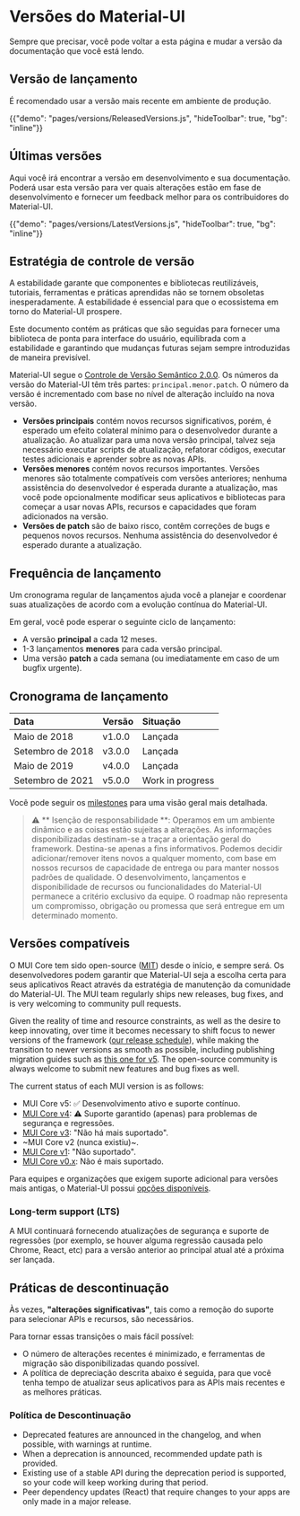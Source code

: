# Versões do Material-UI

<p class="description">Sempre que precisar, você pode voltar a esta página e mudar a versão da documentação que você está lendo.</p>

## Versão de lançamento

É recomendado usar a versão mais recente em ambiente de produção.

{{"demo": "pages/versions/ReleasedVersions.js", "hideToolbar": true, "bg": "inline"}}

## Últimas versões

Aqui você irá encontrar a versão em desenvolvimento e sua documentação. Poderá usar esta versão para ver quais alterações estão em fase de desenvolvimento e fornecer um feedback melhor para os contribuidores do Material-UI.

{{"demo": "pages/versions/LatestVersions.js", "hideToolbar": true, "bg": "inline"}}

## Estratégia de controle de versão

A estabilidade garante que componentes e bibliotecas reutilizáveis, tutoriais, ferramentas e práticas aprendidas não se tornem obsoletas inesperadamente. A estabilidade é essencial para que o ecossistema em torno do Material-UI prospere.

Este documento contém as práticas que são seguidas para fornecer uma biblioteca de ponta para interface do usuário, equilibrada com a estabilidade e garantindo que mudanças futuras sejam sempre introduzidas de maneira previsível.

Material-UI segue o [Controle de Versão Semântico 2.0.0](https://semver.org/). Os números da versão do Material-UI têm três partes: `principal.menor.patch`. O número da versão é incrementado com base no nível de alteração incluído na nova versão.

- **Versões principais** contém novos recursos significativos, porém, é esperado um efeito colateral mínimo para o desenvolvedor durante a atualização. Ao atualizar para uma nova versão principal, talvez seja necessário executar scripts de atualização, refatorar códigos, executar testes adicionais e aprender sobre as novas APIs.
- **Versões menores** contém novos recursos importantes. Versões menores são totalmente compatíveis com versões anteriores; nenhuma assistência do desenvolvedor é esperada durante a atualização, mas você pode opcionalmente modificar seus aplicativos e bibliotecas para começar a usar novas APIs, recursos e capacidades que foram adicionados na versão.
- **Versões de patch** são de baixo risco, contêm correções de bugs e pequenos novos recursos. Nenhuma assistência do desenvolvedor é esperado durante a atualização.

## Frequência de lançamento

Um cronograma regular de lançamentos ajuda você a planejar e coordenar suas atualizações de acordo com a evolução contínua do Material-UI.

Em geral, você pode esperar o seguinte ciclo de lançamento:

- A versão **principal** a cada 12 meses.
- 1-3 lançamentos **menores** para cada versão principal.
- Uma versão **patch** a cada semana (ou imediatamente em caso de um bugfix urgente).

## Cronograma de lançamento

| Data             | Versão | Situação         |
|:---------------- |:------ |:---------------- |
| Maio de 2018     | v1.0.0 | Lançada          |
| Setembro de 2018 | v3.0.0 | Lançada          |
| Maio de 2019     | v4.0.0 | Lançada          |
| Setembro de 2021 | v5.0.0 | Work in progress |

Você pode seguir os [milestones](https://github.com/mui/material-ui/milestones) para uma visão geral mais detalhada.

> ⚠️ ** Isenção de responsabilidade **: Operamos em um ambiente dinâmico e as coisas estão sujeitas a alterações. As informações disponibilizadas destinam-se a traçar a orientação geral do framework. Destina-se apenas a fins informativos. Podemos decidir adicionar/remover itens novos a qualquer momento, com base em nossos recursos de capacidade de entrega ou para manter nossos padrões de qualidade. O desenvolvimento, lançamentos e disponibilidade de recursos ou funcionalidades do Material-UI permanece a critério exclusivo da equipe. O roadmap não representa um compromisso, obrigação ou promessa que será entregue em um determinado momento.

## Versões compatíveis

O MUI Core tem sido open-source ([MIT](https://tldrlegal.com/license/mit-license)) desde o início, e sempre será. Os desenvolvedores podem garantir que Material-UI seja a escolha certa para seus aplicativos React através da estratégia de manutenção da comunidade do Material-UI. The MUI team regularly ships new releases, bug fixes, and is very welcoming to community pull requests.

Given the reality of time and resource constraints, as well as the desire to keep innovating, over time it becomes necessary to shift focus to newer versions of the framework ([our release schedule](#release-frequency)), while making the transition to newer versions as smooth as possible, including publishing migration guides such as [this one for v5](/guides/migration-v4/). The open-source community is always welcome to submit new features and bug fixes as well.

The current status of each MUI version is as follows:

- MUI Core v5: ✅ Desenvolvimento ativo e suporte contínuo.
- [MUI Core v4](https://v4.mui.com/): ⚠️ Suporte garantido (apenas) para problemas de segurança e regressões.
- [MUI Core v3](https://v3.mui.com/): "Não há mais suportado".
- ~MUI Core v2 (nunca existiu)~.
- [MUI Core v1](https://v1.mui.com/): "Não suportado".
- [MUI Core v0.x](https://v0.mui.com/#/): Não é mais suportado.

Para equipes e organizações que exigem suporte adicional para versões mais antigas, o Material-UI possui [opções disponíveis](/getting-started/support/#professional-support-premium).

### Long-term support (LTS)

A MUI continuará fornecendo atualizações de segurança e suporte de regressões (por exemplo, se houver alguma regressão causada pelo Chrome, React, etc) para a versão anterior ao principal atual até a próxima ser lançada.

## Práticas de descontinuação

Às vezes, **"alterações significativas"**, tais como a remoção do suporte para selecionar APIs e recursos, são necessários.

Para tornar essas transições o mais fácil possível:

- O número de alterações recentes é minimizado, e ferramentas de migração são disponibilizadas quando possível.
- A política de depreciação descrita abaixo é seguida, para que você tenha tempo de atualizar seus aplicativos para as APIs mais recentes e as melhores práticas.

### Política de Descontinuação

- Deprecated features are announced in the changelog, and when possible, with warnings at runtime.
- When a deprecation is announced, recommended update path is provided.
- Existing use of a stable API during the deprecation period is supported, so your code will keep working during that period.
- Peer dependency updates (React) that require changes to your apps are only made in a major release.
